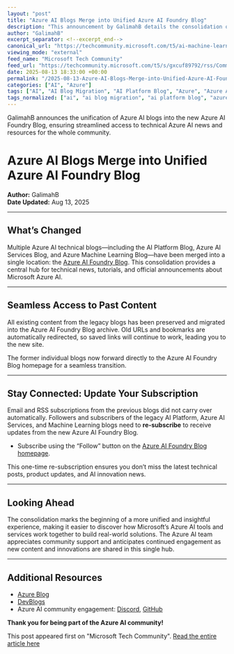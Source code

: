 ```yaml
---
layout: "post"
title: "Azure AI Blogs Merge into Unified Azure AI Foundry Blog"
description: "This announcement by GalimahB details the consolidation of several Azure AI technical blogs—including the AI Platform Blog, Azure AI Services Blog, and Azure Machine Learning Blog—into a single new Azure AI Foundry Blog. The post explains changes in accessibility, guidance for subscriptions, and directs users to updated resources for ongoing Azure AI updates and content."
author: "GalimahB"
excerpt_separator: <!--excerpt_end-->
canonical_url: "https://techcommunity.microsoft.com/t5/ai-machine-learning-blog/exciting-news-azure-ai-blogs-have-come-together-in-the-new-azure/ba-p/4442673"
viewing_mode: "external"
feed_name: "Microsoft Tech Community"
feed_url: "https://techcommunity.microsoft.com/t5/s/gxcuf89792/rss/Community"
date: 2025-08-13 18:33:00 +00:00
permalink: "/2025-08-13-Azure-AI-Blogs-Merge-into-Unified-Azure-AI-Foundry-Blog.html"
categories: ["AI", "Azure"]
tags: ["AI", "AI Blog Migration", "AI Platform Blog", "Azure", "Azure AI Community", "Azure AI Foundry", "Azure AI Services", "Azure Machine Learning", "Azure Updates", "Blog Consolidation", "Community", "Microsoft AI", "RSS Subscriptions", "Tech Community", "Technical Announcements"]
tags_normalized: ["ai", "ai blog migration", "ai platform blog", "azure", "azure ai community", "azure ai foundry", "azure ai services", "azure machine learning", "azure updates", "blog consolidation", "community", "microsoft ai", "rss subscriptions", "tech community", "technical announcements"]
---
```


GalimahB announces the unification of Azure AI blogs into the new Azure AI Foundry Blog, ensuring streamlined access to technical Azure AI news and resources for the whole community.<!--excerpt_end-->

# Azure AI Blogs Merge into Unified Azure AI Foundry Blog

**Author:** GalimahB  
**Date Updated:** Aug 13, 2025

---

## What’s Changed

Multiple Azure AI technical blogs—including the AI Platform Blog, Azure AI Services Blog, and Azure Machine Learning Blog—have been merged into a single location: the [Azure AI Foundry Blog](https://techcommunity.microsoft.com/category/azure-ai-foundry). This consolidation provides a central hub for technical news, tutorials, and official announcements about Microsoft Azure AI.

---

## Seamless Access to Past Content

All existing content from the legacy blogs has been preserved and migrated into the Azure AI Foundry Blog archive. Old URLs and bookmarks are automatically redirected, so saved links will continue to work, leading you to the new site.

The former individual blogs now forward directly to the Azure AI Foundry Blog homepage for a seamless transition.

---

## Stay Connected: Update Your Subscription

Email and RSS subscriptions from the previous blogs did not carry over automatically. Followers and subscribers of the legacy AI Platform, Azure AI Services, and Machine Learning blogs need to **re-subscribe** to receive updates from the new Azure AI Foundry Blog.

- Subscribe using the “Follow” button on the [Azure AI Foundry Blog homepage](https://techcommunity.microsoft.com/category/azure-ai-foundry).

This one-time re-subscription ensures you don’t miss the latest technical posts, product updates, and AI innovation news.

---

## Looking Ahead

The consolidation marks the beginning of a more unified and insightful experience, making it easier to discover how Microsoft’s Azure AI tools and services work together to build real-world solutions. The Azure AI team appreciates community support and anticipates continued engagement as new content and innovations are shared in this single hub.

---

## Additional Resources

- [Azure Blog](https://azure.microsoft.com/en-us/blog/)
- [DevBlogs](https://devblogs.microsoft.com/foundry/)
- Azure AI community engagement: [Discord](https://discord.gg/azureaifoundry), [GitHub](https://github.com/resources/articles)

**Thank you for being part of the Azure AI community!**

This post appeared first on "Microsoft Tech Community". [Read the entire article here](https://techcommunity.microsoft.com/t5/ai-machine-learning-blog/exciting-news-azure-ai-blogs-have-come-together-in-the-new-azure/ba-p/4442673)
